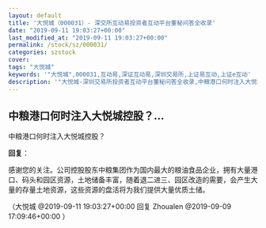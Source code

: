 ```yaml
---
layout: default
title: '大悦城（000031）- 深交所互动易投资者互动平台董秘问答全收录'
date: "2019-09-11 19:03:27+00:00"
last_modified_at: "2019-09-11 19:03:27+00:00"
permalink: /stock/sz/000031/
categories: szstock
cover: 
tags: "大悦城"
keywords: '"大悦城",000031,互动易,深证互动易,深圳交易所,上证易互动,上证e互动'
description: '"大悦城-深圳交易所投资者互动平台董秘问答全收录,中粮港口何时注入大悦城控股？"'
---
```


## 中粮港口何时注入大悦城控股？...

中粮港口何时注入大悦城控股？

**回复**：

感谢您的关注。公司控股股东中粮集团作为国内最大的粮油食品企业，拥有大量港口、码头和园区资源，土地储备丰富，随着退二进三、园区改造的需要，会产生大量的存量土地资源，这些资源的盘活将为我们提供大量优质土储。 

（大悦城  @2019-09-11 19:03:27+00:00 回复 Zhoualen  @2019-09-09 17:09:46+00:00 ）

